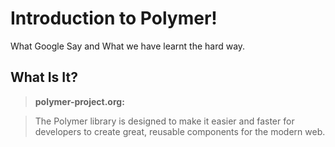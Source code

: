 Introduction to Polymer!
=====================
What Google Say and What we have learnt the hard way.

What Is It?
-------------

>**polymer-project.org:**

> The Polymer library is designed to make it easier and faster for
> developers to create great, reusable components for the modern web.
